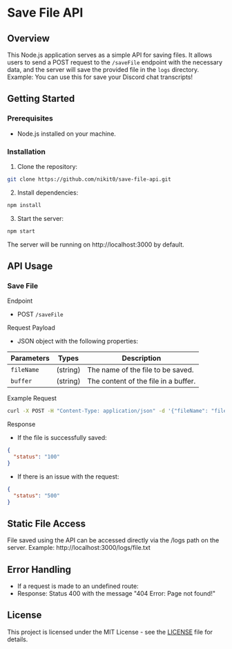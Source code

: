 # Save File API

## Overview

This Node.js application serves as a simple API for saving files. It allows users to send a POST request to the `/saveFile` endpoint with the necessary data, and the server will save the provided file in the `logs` directory.
Example: You can use this for save your Discord chat transcripts!

## Getting Started

### Prerequisites

- Node.js installed on your machine.

### Installation

1. Clone the repository:

```bash
git clone https://github.com/nikit0/save-file-api.git
```

2. Install dependencies:

```bash
npm install
```

3. Start the server:

```bash
npm start
```

The server will be running on http://localhost:3000 by default.

## API Usage

### Save File

Endpoint
- POST `/saveFile`

Request Payload
- JSON object with the following properties:

| Parameters   | Types        | Description                                |
|--------------|--------------|--------------------------------------------|
| `fileName`   | (string)     | The name of the file to be saved.          |
| `buffer`     | (string)     | The content of the file in a buffer.       |

Example Request

```bash
curl -X POST -H "Content-Type: application/json" -d '{"fileName": "file.txt", "buffer": "Hello, this is a Save File API!"}' http://localhost:3000/saveFile
```

Response
- If the file is successfully saved:

```json
{
  "status": "100"
}
```

- If there is an issue with the request:

```json
{
  "status": "500"
}
```

## Static File Access

File saved using the API can be accessed directly via the /logs path on the server.
Example: http://localhost:3000/logs/file.txt

## Error Handling

- If a request is made to an undefined route:
- Response: Status 400 with the message "404 Error: Page not found!"

## License

This project is licensed under the MIT License - see the [LICENSE](LICENSE.md) file for details.
